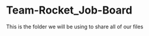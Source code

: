 Team-Rocket_Job-Board
=====================

This is the folder we will be using to share all of our files
